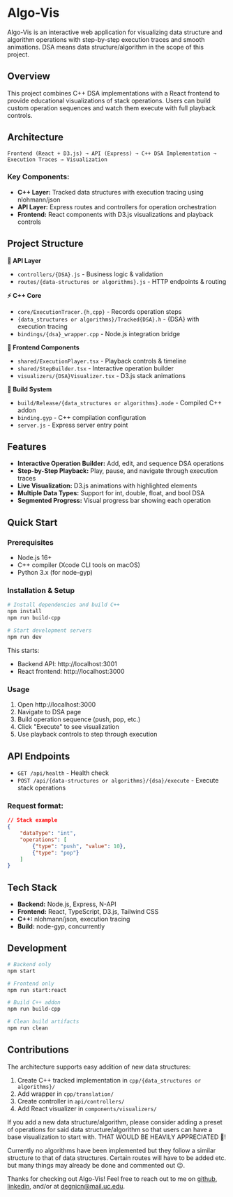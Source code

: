 # Algo-Vis
Algo-Vis is an interactive web application for visualizing data structure and algorithm operations with step-by-step execution traces and smooth animations. DSA means data structure/algorithm in the scope of this project.

## Overview
This project combines C++ DSA implementations with a React frontend to provide educational visualizations of stack operations. Users can build custom operation sequences and watch them execute with full playback controls.

## Architecture
`Frontend (React + D3.js) → API (Express) → C++ DSA Implementation → Execution Traces → Visualization`

### Key Components:
- __C++ Layer:__ Tracked data structures with execution tracing using nlohmann/json
- __API Layer:__ Express routes and controllers for operation orchestration
- __Frontend:__ React components with D3.js visualizations and playback controls

## Project Structure
__:electric_plug: API Layer__
- `controllers/{DSA}.js` - Business logic & validation
- `routes/{data-structures or algorithms}.js` - HTTP endpoints & routing

__:zap: C++ Core__
- `core/ExecutionTracer.{h,cpp}` - Records operation steps
- `{data_structures or algorithms}/Tracked{DSA}.h` - {DSA} with execution tracing
- `bindings/{dsa}_wrapper.cpp` - Node.js integration bridge

__:star2: Frontend Components__
- `shared/ExecutionPlayer.tsx` - Playback controls & timeline
- `shared/StepBuilder.tsx` - Interactive operation builder  
- `visualizers/{DSA}Visualizer.tsx` - D3.js stack animations

__:hammer: Build System__
- `build/Release/{data_structures or algorithms}.node` - Compiled C++ addon
- `binding.gyp` - C++ compilation configuration
- `server.js` - Express server entry point

## Features
- __Interactive Operation Builder:__ Add, edit, and sequence DSA operations
- __Step-by-Step Playback:__ Play, pause, and navigate through execution traces
- __Live Visualization:__ D3.js animations with highlighted elements
- __Multiple Data Types:__ Support for int, double, float, and bool DSA
- __Segmented Progress:__ Visual progress bar showing each operation

## Quick Start
### Prerequisites
- Node.js 16+
- C++ compiler (Xcode CLI tools on macOS)
- Python 3.x (for node-gyp)

### Installation & Setup
```bash
# Install dependencies and build C++
npm install
npm run build-cpp

# Start development servers
npm run dev
```

This starts:
- Backend API: http://localhost:3001
- React frontend: http://localhost:3000

### Usage
1. Open http://localhost:3000
1. Navigate to DSA page
1. Build operation sequence (push, pop, etc.)
1. Click "Execute" to see visualization
1. Use playback controls to step through execution

## API Endpoints
- `GET /api/health` - Health check
- `POST /api/{data-structures or algorithms}/{dsa}/execute` - Execute stack operations

### Request format: 
```json
// Stack example
{
    "dataType": "int",
    "operations": [
        {"type": "push", "value": 10},
        {"type": "pop"}
    ]
}
```

## Tech Stack
- __Backend:__ Node.js, Express, N-API
- __Frontend:__ React, TypeScript, D3.js, Tailwind CSS
- __C++:__ nlohmann/json, execution tracing
- __Build:__ node-gyp, concurrently

## Development
```bash
# Backend only
npm start

# Frontend only  
npm run start:react

# Build C++ addon
npm run build-cpp

# Clean build artifacts
npm run clean
```

## Contributions
The architecture supports easy addition of new data structures:

1. Create C++ tracked implementation in `cpp/{data_structures or algorithms}/`
1. Add wrapper in `cpp/translation/`
1. Create controller in `api/controllers/`
1. Add React visualizer in `components/visualizers/`

If you add a new data structure/algorithm, please consider adding a preset of operations for said data structure/algorithm so that users can have a base visualization to start with. THAT WOULD BE HEAVILY APPRECIATED :pray:! 

Currently no algorithms have been implemented but they follow a similar structure to that of data structures. Certain routes will have to be added etc. but many things may already be done and commented out :wink:.

Thanks for checking out Algo-Vis! Feel free to reach out to me on [github](https://github.com/c-degni), [linkedin](https://www.linkedin.com/in/christ-degni/), and/or at degnicn@mail.uc.edu.